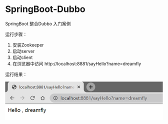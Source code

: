 # SpringBoot-Dubbo
SpringBoot 整合Dubbo 入门案例

运行步骤：
1. 安装Zookeeper
2. 启动server
3. 启动client
4. 在浏览器中访问 http://localhost:8881/sayHello?name=dreamfly

运行结果：

![](./img/运行结果.png)



